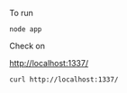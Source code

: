 To run

```
node app
```

Check on

[http://localhost:1337/](http://localhost:1337/)


```
curl http://localhost:1337/
```